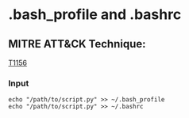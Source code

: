 # .bash_profile and .bashrc

## MITRE ATT&CK Technique:
[T1156](https://attack.mitre.org/wiki/Technique/T1156)

### Input
    echo "/path/to/script.py" >> ~/.bash_profile
    echo "/path/to/script.py" >> ~/.bashrc

